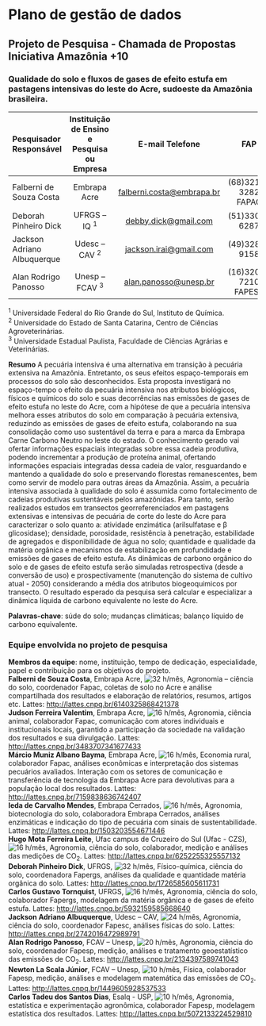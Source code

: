 
<!-- README.md is generated from README.Rmd. Please edit that file -->

# Plano de gestão de dados

## Projeto de Pesquisa - Chamada de Propostas Iniciativa Amazônia +10

### Qualidade do solo e fluxos de gases de efeito estufa em pastagens intensivas do leste do Acre, sudoeste da Amazônia brasileira.

| Pesquisador Responsável     | Instituição de Ensino e Pesquisa ou Empresa |       E-mail Telefone       |         FAP          |
|:----------------------------|:-------------------------------------------:|:---------------------------:|:--------------------:|
| Falberni de Souza Costa     |                Embrapa Acre                 | <falberni.costa@embrapa.br> | (68)3212-3282 FAPAC  |
| Deborah Pinheiro Dick       |           UFRGS – IQ <sup>1</sup>           |   <debby.dick@gmail.com>    |    (51)3308-6287     |
| Jackson Adriano Albuquerque |          Udesc – CAV <sup>2</sup>           |  <jackson.irai@gmail.com>   |    (49)3289-9158     |
| Alan Rodrigo Panosso        |          Unesp – FCAV <sup>3</sup>          |   <alan.panosso@unesp.br>   | (16)3209-7210 FAPESP |

<sup>1</sup> Universidade Federal do Rio Grande do Sul, Instituto de
Química.  
<sup>2</sup> Universidade do Estado de Santa Catarina, Centro de
Ciências Agroveterinárias.  
<sup>3</sup> Universidade Estadual Paulista, Faculdade de Ciências
Agrárias e Veterinárias.

**Resumo** A pecuária intensiva é uma alternativa em transição à
pecuária extensiva na Amazônia. Entretanto, os seus efeitos
espaço-temporais em processos do solo são desconhecidos. Esta proposta
investigará no espaço-tempo o efeito da pecuária intensiva nos atributos
biológicos, físicos e químicos do solo e suas decorrências nas emissões
de gases de efeito estufa no leste do Acre, com a hipótese de que a
pecuária intensiva melhora esses atributos do solo em comparação à
pecuária extensiva, reduzindo as emissões de gases de efeito estufa,
colaborando na sua consolidação como uso sustentável da terra e para a
marca da Embrapa Carne Carbono Neutro no leste do estado. O conhecimento
gerado vai ofertar informações espaciais integradas sobre essa cadeia
produtiva, podendo incrementar a produção de proteína animal, ofertando
informações espaciais integradas dessa cadeia de valor, resguardando e
mantendo a qualidade do solo e preservando florestas remanescentes, bem
como servir de modelo para outras áreas da Amazônia. Assim, a pecuária
intensiva associada à qualidade do solo é assumida como fortalecimento
de cadeias produtivas sustentáveis pelos amazônidas. Para tanto, serão
realizados estudos em transectos georreferenciados em pastagens
extensivas e intensivas de pecuária de corte do leste do Acre para
caracterizar o solo quanto a: atividade enzimática (arilsulfatase e β
glicosidase); densidade, porosidade, resistência à penetração,
estabilidade de agregados e disponibilidade de água no solo; quantidade
e qualidade da matéria orgânica e mecanismos de estabilização em
profundidade e emissões de gases de efeito estufa. As dinâmicas de
carbono orgânico do solo e de gases de efeito estufa serão simuladas
retrospectiva (desde a conversão de uso) e prospectivamente (manutenção
do sistema de cultivo atual - 2050) considerando a média dos atributos
biogeoquimicos por transecto. O resultado esperado da pesquisa será
calcular e especializar a dinâmica líquida de carbono equivalente no
leste do Acre.

**Palavras-chave**: súde do solo; mudanças climáticas; balanço líquido
de carbono equivalente.

### Equipe envolvida no projeto de pesquisa

**Membros da equipe**: nome, instituição, tempo de dedicação,
especialidade, papel e contribuição para os objetivos do projeto.  
**Falberni de Souza Costa**, Embrapa Acre,
![32](https://latex.codecogs.com/png.image?%5Cdpi%7B110%7D&space;%5Cbg_white&space;32 "32")
h/mês, Agronomia – ciência do solo, coordenador Fapac, coletas de solo
no Acre e análise compartilhada dos resultados e elaboração de
relatórios, resumos, artigos etc. Lattes:
<http://lattes.cnpq.br/6140325868421378>  
**Judson Ferreira Valentim**, Embrapa Acre,
![16](https://latex.codecogs.com/png.image?%5Cdpi%7B110%7D&space;%5Cbg_white&space;16 "16")
h/mês, Agronomia, ciência animal, colaborador Fapac, comunicação com
atores individuais e institucionais locais, garantido a participação da
sociedade na validação dos resultados e sua divulgação. Lattes:
<http://lattes.cnpq.br/3483707341677433>  
**Márcio Muniz Albano Bayma**, Embrapa Acre,
![16](https://latex.codecogs.com/png.image?%5Cdpi%7B110%7D&space;%5Cbg_white&space;16 "16")
h/mês, Economia rural, colaborador Fapac, análises econômicas e
interpretação dos sistemas pecuários avaliados. Interação com os setores
de comunicação e transferência de tecnologia da Embrapa Acre para
devolutivas para a população local dos resultados. Lattes:
<http://lattes.cnpq.br/7159838636742407>  
**Ieda de Carvalho Mendes**, Embrapa Cerrados,
![16](https://latex.codecogs.com/png.image?%5Cdpi%7B110%7D&space;%5Cbg_white&space;16 "16")
h/mês, Agronomia, biotecnologia do solo, colaboradora Embrapa Cerrados,
análises enzimáticas e indicação do tipo de pecuária com sinais de
sustentabilidade. Lattes: <http://lattes.cnpq.br/1503203554671446>  
**Hugo Mota Ferreira Leite**, Ufac campus de Cruzeiro do Sul (Ufac -
CZS),
![16](https://latex.codecogs.com/png.image?%5Cdpi%7B110%7D&space;%5Cbg_white&space;16 "16")
h/mês, Agronomia, ciência do solo, colaborador, medição e análises das
medições de CO<sub>2</sub>. Lattes:
<http://lattes.cnpq.br/6252255325557132>  
**Deborah Pinheiro Dick**, UFRGS,
![32](https://latex.codecogs.com/png.image?%5Cdpi%7B110%7D&space;%5Cbg_white&space;32 "32")
h/mês, Físico-química, ciência do solo, coordenadora Fapergs, análises
da qualidade e quantidade matéria orgânica do solo. Lattes:
<http://lattes.cnpq.br/1726585605611731>  
**Carlos Gustavo Tornquist**, UFRGS,
![16](https://latex.codecogs.com/png.image?%5Cdpi%7B110%7D&space;%5Cbg_white&space;16 "16")
h/mês, Agronomia, ciência do solo, colaborador Fapergs, modelagem da
matéria orgânica e de gases de efeito estufa. Lattes:
<http://lattes.cnpq.br/5932159585668640>  
**Jackson Adriano Albuquerque**, Udesc – CAV,
![24](https://latex.codecogs.com/png.image?%5Cdpi%7B110%7D&space;%5Cbg_white&space;24 "24")
h/mês, Agronomia, ciência do solo, coordenador Fapesc, análises físicas
do solo. Lattes: <http://lattes.cnpq.br/2742016472989791>  
**Alan Rodrigo Panosso**, FCAV – Unesp,
![20](https://latex.codecogs.com/png.image?%5Cdpi%7B110%7D&space;%5Cbg_white&space;20 "20")
h/mês, Agronomia, ciência do solo, coordenador Fapesp, medição, análises
e tratamento geoestatístico das emissões de CO<sub>2</sub>. Lattes:
<http://lattes.cnpq.br/2134397589741043>  
**Newton La Scala Júnior**, FCAV – Unesp,
![10](https://latex.codecogs.com/png.image?%5Cdpi%7B110%7D&space;%5Cbg_white&space;10 "10")
h/mês, Física, colaborador Fapesp, medição, análises e modelagem
matemática das emissões de CO<sub>2</sub>. Lattes:
<http://lattes.cnpq.br/1449605928537533>  
**Carlos Tadeu dos Santos Dias**, Esalq - USP,
![10](https://latex.codecogs.com/png.image?%5Cdpi%7B110%7D&space;%5Cbg_white&space;10 "10")
h/mês, Agronomia, estatística e experimentação agronômica, colaborador
Fapesp, modelagem estatística dos resultados. Lattes:
<http://lattes.cnpq.br/5072133224529810>
